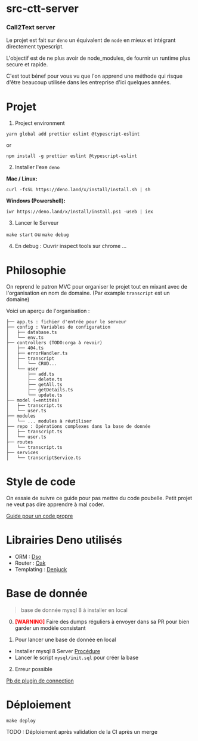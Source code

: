 # src-ctt-server

### Call2Text server

Le projet est fait sur `deno` un équivalent de `node` en mieux et intégrant directement typescript.

L'objectif est de ne plus avoir de node_modules, de fournir un runtime plus secure et rapide.

C'est tout bénef pour vous vu que l'on apprend une méthode qui risque d'être beaucoup utilisée dans les entreprise d'ici quelques années.

# Projet

1. Project environment

`yarn global add prettier eslint @typescript-eslint`

or

`npm install -g prettier eslint @typescript-eslint`

2. Installer l'exe `deno`

**Mac / Linux:**

```
curl -fsSL https://deno.land/x/install/install.sh | sh
```

**Windows (Powershell):**

```
iwr https://deno.land/x/install/install.ps1 -useb | iex
```

3. Lancer le Serveur

`make start` ou `make debug`

4. En debug : Ouvrir inspect tools sur chrome
   ...

# Philosophie

On reprend le patron MVC pour organiser le projet tout en mixant avec de l'organisation en nom de domaine. (Par example `transcript` est un domaine)

Voici un aperçu de l'organisation :

```
├── app.ts : fichier d'entrée pour le serveur
├── config : Variables de configuration
│   ├── database.ts
│   └── env.ts
├── controllers (TODO:orga à revoir)
│   ├── 404.ts
│   ├── errorHandler.ts
│   ├── transcript
│   │   └── CRUD...
│   └── user
│       ├── add.ts
│       ├── delete.ts
│       ├── getAll.ts
│       ├── getDetails.ts
│       └── update.ts
├── model (=entités)
│   ├── transcript.ts
│   └── user.ts
├── modules
│   └── ... modules à réutiliser
├── repo : Opérations complexes dans la base de donnée
│   ├── transcript.ts
│   └── user.ts
├── routes
│   └── transcript.ts
├── services
│   └── transcriptService.ts
```

# Style de code

On essaie de suivre ce guide pour pas mettre du code poubelle. Petit projet ne veut pas dire apprendre à mal coder.

[Guide pour un code propre](https://github.com/goldbergyoni/nodebestpractices)

# Librairies Deno utilisés

- ORM : [Dso](https://github.com/manyuanrong/dso)
- Router : [Oak](https://deno.land/x/oak/)
- Templating : [Denjuck](https://deno.land/x/denjucks/)

# Base de donnée

> base de donnée mysql 8 à installer en local

0. <span style='color:red;'><b>[WARNING]</b></span> Faire des dumps réguliers à envoyer dans sa PR pour bien garder un modèle consistant

1. Pour lancer une base de donnée en local

- Installer mysql 8 Server
  [Procédure](https://dev.mysql.com/doc/mysql/en/windows-installation.html)
- Lancer le script `mysql/init.sql` pour créer la base

2. Erreur possible

[Pb de plugin de connection](https://stackoverflow.com/questions/51179516/sequel-pro-and-mysql-connection-failed)

# Déploiement

`make deploy`

TODO : Déploiement après validation de la CI après un merge
